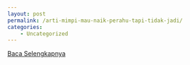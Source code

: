 ```yaml
---
layout: post
permalink: /arti-mimpi-mau-naik-perahu-tapi-tidak-jadi/
categories:
    - Uncategorized
---
```


[Baca Selengkapnya](/10)